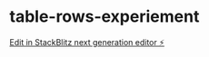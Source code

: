 # table-rows-experiement

[Edit in StackBlitz next generation editor ⚡️](https://stackblitz.com/~/github.com/Mushorwell/table-rows-experiement)